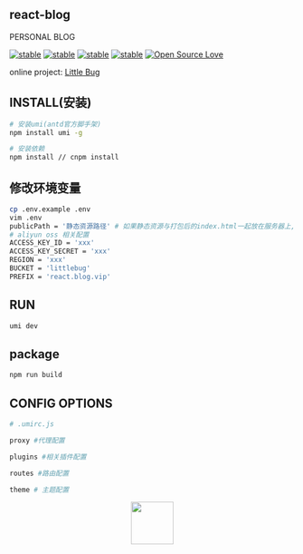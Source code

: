 ## react-blog
PERSONAL BLOG

[![stable](https://img.shields.io/badge/react--blog-active-brightgreen.svg)](https://github.com/wanchaochao/react-blog)
[![stable](https://img.shields.io/badge/api-golang-blue.svg)](https://github.com/wanchaochao/blog_api)
[![stable](https://img.shields.io/badge/umi-%5E2.3.5-blue.svg)](https://umijs.org/)
[![stable](https://img.shields.io/badge/ant--design-%5E3.0.0-blue.svg)](https://ant.design/index-cn)
[![Open Source Love](https://badges.frapsoft.com/os/v1/open-source.svg?v=103)](https://github.com/wanchaochao)

online project: 
<a href="www.littlebug.vip" target="_blank">Little Bug</a>

## INSTALL(安装)
```bash
# 安装umi(antd官方脚手架)
npm install umi -g
```

```bash
# 安装依赖
npm install // cnpm install
```


## 修改环境变量
```bash
cp .env.example .env
vim .env
publicPath = '静态资源路径' # 如果静态资源与打包后的index.html一起放在服务器上,不需要cdn、oss等加速可以忽略这一步
# aliyun oss 相关配置
ACCESS_KEY_ID = 'xxx'
ACCESS_KEY_SECRET = 'xxx'
REGION = 'xxx'
BUCKET = 'littlebug'
PREFIX = 'react.blog.vip'
```

## RUN
```bash
umi dev 
```

## package
```bash
npm run build
```

## CONFIG OPTIONS
```bash
# .umirc.js

proxy #代理配置

plugins #相关插件配置

routes #路由配置

theme # 主题配置

```

<p align="center">
	<a href="https:www.littlebug.vip">
		<img src="http://littlebug.oss-cn-beijing.aliyuncs.com/www.littlebug.vip/favicon.ico" width="75">
	</a>
</p>

